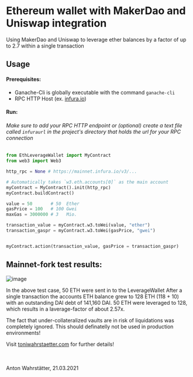 # Ethereum wallet with MakerDao and Uniswap integration
Using MakerDao and Uniswap to leverage ether balances by a factor of up to 2.7 within a single transaction

## Usage
#### Prerequisites: 
* Ganache-Cli is globally executable with the command `ganache-cli`
* RPC HTTP Host (ex. [infura.io](infura.io))

#### Run:
###### Make sure to add your RPC HTTP endpoint or (optional) create a text file called `infuraurl` in the project's directory that holds the url for your RPC connection

```python
from EthLeverageWallet import MyContract
from web3 import Web3

http_rpc = None # https://mainnet.infura.io/v3/...

# Automatically takes `w3.eth.accounts[0]` as the main account
myContract = MyContract().init(http_rpc)
myContract.buildContract()

value = 50       # 50  Ether
gasPrice = 100   # 100 Gwei
maxGas = 3000000 # 3   Mio.

transaction_value = myContract.w3.toWei(value, "ether")
transaction_gaspr = myContract.w3.toWei(gasPrice, "gwei")


myContract.action(transaction_value, gasPrice = transaction_gaspr)
```
## Mainnet-fork test results:

![image](https://user-images.githubusercontent.com/51536394/111901806-6a3c3900-8a3a-11eb-94eb-2e5af6330be1.png)

In the above test case, 50 ETH were sent in to the LeverageWallet
After a single transaction the accounts ETH balance grew to 128 ETH (118 + 10) with an outstanding DAI debt of 141,160 DAI.
50 ETH were leveraged to 128, which results in a laverage-factor of about 2.57x.

The fact that under-collateralized vaults are in risk of liquidations was completely ignored.
This should definatelly not be used in production environments!

Visit [toniwahrstaetter.com](https://toniwahrstaetter.com/) for further details!
<br/><br/><br/>

Anton Wahrstätter, 21.03.2021 
